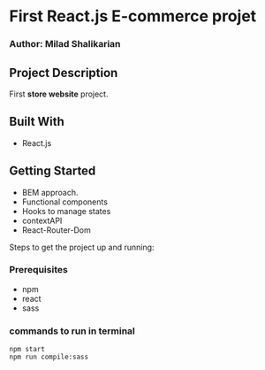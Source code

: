 # First React.js E-commerce projet

### Author: Milad Shalikarian

## Project Description

First **store website** project.

## Built With

- React.js

## Getting Started

- BEM approach.
- Functional components
- Hooks to manage states
- contextAPI
- React-Router-Dom

Steps to get the project up and running:

### Prerequisites

- npm
- react
- sass

### commands to run in terminal

```
npm start
npm run compile:sass
```

